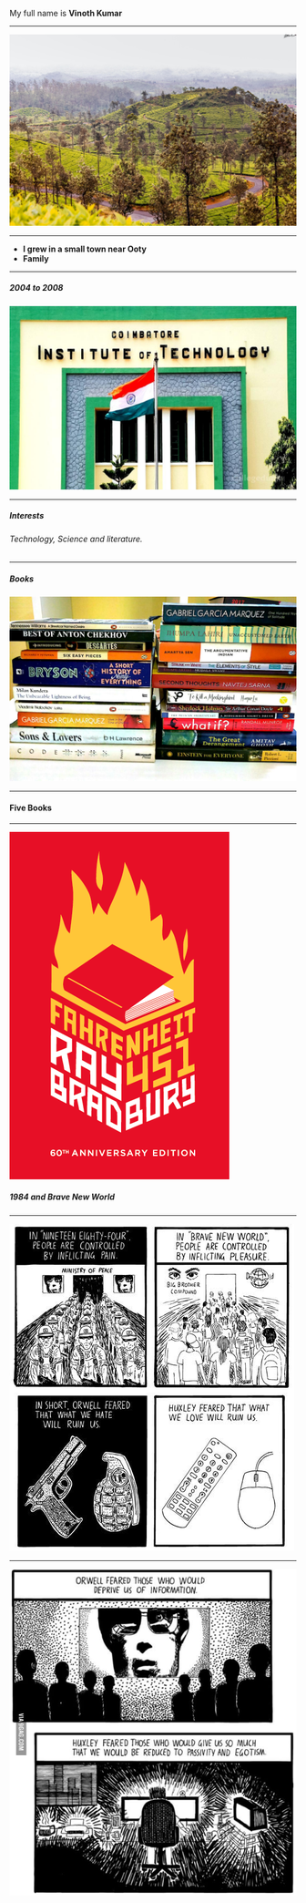 My full name is **Vinoth Kumar**

---

![Gudalur](gudalur.jpg)

---

* **I grew in a small town near Ooty** 
* **Family**

---
##### 2004 to 2008
![College](cit.jpg)

---
##### Interests
###### Technology, Science and literature.

---

##### Books

![Books](books.jpg)

---

#### Five Books 

---

![F451](farenheit.png)

##### 1984 and Brave New World

---

![1984](p1.jpg)

--- 

![1984](p31.jpg)








